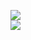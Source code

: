 [![](https://img.shields.io/badge/Made%20With-Github%20Spray-lightgrey.svg?style=for-the-badge&logo=github)](https://github.com/Annihil/github-spray#12726)  
[![](https://i.imgur.com/2DrTn0Z.gif)](https://github.com/Annihil/github-spray)